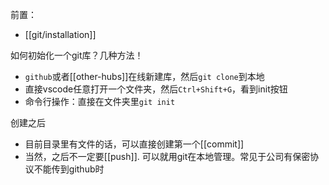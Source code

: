 前置：
- [[git/installation]]

如何初始化一个git库？几种方法！
- `github`或者[[other-hubs]]在线新建库，然后`git clone`到本地
- 直接vscode任意打开一个文件夹，然后`Ctrl+Shift+G`，看到init按钮
- 命令行操作：直接在文件夹里`git init`

创建之后
- 目前目录里有文件的话，可以直接创建第一个[[commit]]
- 当然，之后不一定要[[push]]. 可以就用git在本地管理。常见于公司有保密协议不能传到github时